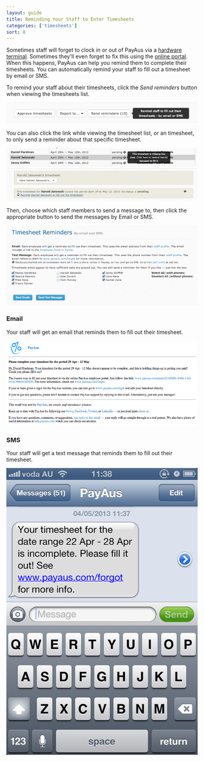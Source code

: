 ```yaml
---
layout: guide
title: Reminding Your Staff to Enter Timesheets
categories: ['timesheets']
sort: 8
---
```


Sometimes staff will forget to clock in or out of PayAus via a [hardware terminal](../../portals/). Sometimes they'll even forget to fix this using the [online portal](../../forgot/). When this happens, PayAus can help you remind them to complete their timesheets. You can automatically remind your staff to fill out a timesheet by email or SMS.

To remind your staff about their timesheets, click the *Send reminders* button when viewing the timesheets list.

![Timesheet reminders button](/img/timesheets/send_reminders_button.png)

You can also click the link while viewing the timesheet list, or an timesheet, to only send a reminder about that specific timesheet.

![Reminder link on timesheets list](/img/timesheets/timesheet_list_reminders.png)
![Timesheet reminder link](/img/timesheets/timesheet_reminder_link.png)

Then, choose which staff members to send a message to, then click the appropriate button to send the messages by Email or SMS.

![Timesheet reminders staff list](/img/timesheets/reminders.png)

### Email

Your staff will get an email that reminds them to fill out their timesheet.

![Welcome email](/img/timesheets/reminder_email.png)

### SMS

Your staff will get a text message that reminds them to fill out their timesheet.

![Timesheet reminder SMS](/img/timesheets/reminder_sms.png)